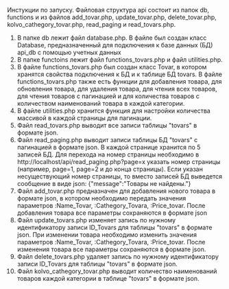Инстукции по запуску. Файловая cтруктура api состоит из папок db, functions и из файлов add_tovar.php, update_tovar.php, delete_tovar.php, kolvo_cathegory_tovar.php, read_paging и read_tovars.php.
1) В папке db лежит файл database.php. В файле был создан класс Database, предназначенный для подключения к базе данных (БД) api_db с помощью учетных данных
2) В папке functoins лежит файл functions_tovars.php и файл utilities.php. 
3) В файле functions_tovars.php был создан класс Tovar, в котором хранятся свойства подключения к БД и к таблице БД tovars.
В файле functions_tovars.php также есть функции для добавления товара, для обновления товара, для удаления товара, для чтения всех товаров, для чтения товаров с пагинацией и для количества товаров с количеством наименований товара в каждой категории. 
4) В файле utilities.php хранится функция для настройки количества массивой в каждой страницы для пагинации.
5) Файл read_tovars.php выводит все записи таблицы "tovars" в формате json. 
6) Файл read_paging.php выводит записи таблицы БД "tovars" с пагинацией в формате json. В каждой странице хранится по 5 записей БД. 
Для перехода на номер страницы необходимо в http://localhost/api/read_paging.php?page=x указать номер страницы (например, page=1, page=2 и до конца страницы). 
Если указан несуществующий номер страницы, то вместо записей БД выведется сообщение в виде json: {"message":"Товары не найдены."}
7) Файл add_tovar.php предназначен для добавления нового товара в формате json, в котором необходимо передать значения параметров :Name_Tovar, :Cathegory_Tovara, :Price_tovar. После добавления товара все параметры сохраняются в формате json
8) Файл update_tovars.php изменяет запись по нужному идентификатору записи ID_Tovars для таблицы "tovars" в формате json. При изменении товара необходимо изменить значения параметров :Name_Tovar, :Cathegory_Tovara, :Price_tovar. После изменения товара все параметры сохраняются в формате json.
9) Файл delete_tovars.php удаляет запись по нужному идентификатору записи ID_Tovars для таблицы "tovars" в формате json.
10) Файл kolvo_cathegory_tovar.php выводит количество наименований товаров каждой категории в таблице "tovars" в формате json.